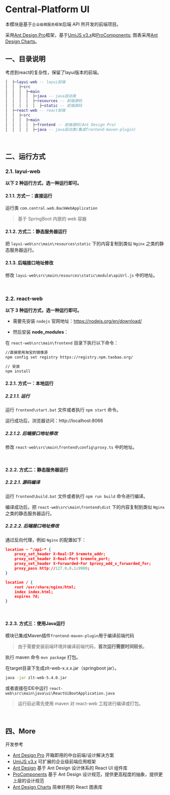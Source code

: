 # Central-Platform UI

 本模块是基于`企业级微服务框架`后端 API 所开发的前端项目。

采用[Ant Design Pro](https://pro.ant.design/)框架，基于[UmiJS v3.x](https://v3.umijs.org/)和[ProComponents](https://procomponents.ant.design/);
图表采用[Ant Design Charts](https://charts.ant.design/)。

## 一、目录说明
考虑到react的复杂性，保留了layui版本的前端。
```lua
│  ├─layui-web -- layui前端
│  │  ├─src
│  │  │  ├─main
│  │  │  │  ├─java -- java启动类
│  │  │  │  ├─resources -- 前端源码
│  │  │  │  │  ├─static -- 前端源码
│  ├─react-web -- react前端
│  │  ├─src
│  │  │  ├─main
│  │  │  │  ├─frontend -- 前端源码(Ant Design Pro)
│  │  │  │  ├─java -- java启动类(集成frontend-maven-plugin)
```

&nbsp;
## 二、运行方式
### 2.1. layui-web
**以下 2 种运行方式，选一种运行即可。**

#### 2.1.1. 方式一：直接运行
运行类 `com.central.web.BackWebApplication`
> 基于 SpringBoot 内嵌的 web 容器

#### 2.1.2. 方式二：静态服务器运行
把 `layui-web\src\main\resources\static` 下的内容复制到类似 `Nginx` 之类的静态服务器运行。

#### 2.1.3. 后端接口地址修改
修改 `layui-web\src\main\resources\static\module\apiUrl.js` 中的地址。

&nbsp;
### 2.2. react-web
**以下 3 种运行方式，选一种运行即可。**

- 需要先安装 `nodejs` 官网地址：https://nodejs.org/en/download/


- 然后安装 **node_modules**：

在 `react-web\src\main\frontend` 目录下执行以下命令：

```bash
//直接使用淘宝的镜像源
npm config set registry https://registry.npm.taobao.org/

// 安装
npm install
```


#### 2.2.1. 方式一：本地运行
##### 2.2.1.1. 运行
运行 `frontend\start.bat` 文件或者执行 `npm start` 命令。

运行成功后，浏览器访问：http://localhost:8066

##### 2.2.1.2. 后端接口地址修改
修改 `react-web\src\main\frontend\config\proxy.ts` 中的地址。

&nbsp;
#### 2.2.2. 方式二：静态服务器运行
##### 2.2.2.1. 源码编译
运行 `frontend\build.bat` 文件或者执行 `npm run build` 命令进行编译。

编译成功后，把 `react-web\src\main\frontend\dist` 下的内容复制到类似 `Nginx` 之类的静态服务器运行。

##### 2.2.2.2. 后端接口地址修改
通过反向代理，例如 `Nginx` 的配置如下：
```json
location ~ ^/api-* {
    proxy_set_header X-Real-IP $remote_addr;
    proxy_set_header X-Real-Port $remote_port;
    proxy_set_header X-Forwarded-For $proxy_add_x_forwarded_for;
    proxy_pass http://127.0.0.1:9900;
}

location / {
    root /usr/share/nginx/html;
    index index.html;
    expires 7d;
}
```

&nbsp;
#### 2.2.3. 方式三：使用Java运行
模块已集成Maven插件`frontend-maven-plugin`用于编译前端代码
>由于需要安装前端环境并编译前端代码，**首次运行需要时间较长**。

执行 maven 命令 `mvn package` 打包。

在target目录下生成zlt-web-x.x.x.jar（springboot jar）。
```bash
java -jar zlt-web-5.4.0.jar
```

或者直接在IDE中运行 `react-web\src\main\java\ui\ReactUiBootApplication.java` 
> 运行前必需先使用 maven 对 react-web 工程进行编译或打包。

&nbsp;
## 四、More
开发参考
* [Ant Design Pro](https://pro.ant.design/) 开箱即用的中台前端/设计解决方案
* [UmiJS v3.x](https://v3.umijs.org/) 可扩展的企业级前端应用框架
* [Ant Design](https://ant.design/index-cn) 基于 Ant Design 设计体系的 React UI 组件库
* [ProComponents](https://procomponents.ant.design/) 基于 Ant Design 设计规范，提供更高程度的抽象，提供更上层的设计规范
* [Ant Design Charts](https://charts.ant.design/) 简单好用的 React 图表库
